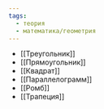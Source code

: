 ```yaml
---
tags:
  - теория
  - математика/геометрия
---
```

- [[Треугольник]]
- [[Прямоугольник]]
- [[Квадрат]]
- [[Параллелограмм]]
- [[Ромб]]
- [[Трапеция]]